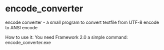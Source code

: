 encode_converter
================

encode converter - a small program to convert textfile from UTF-8 encode to ANSI encode

How to use it:
You need Framework 2.0
a simple command:   encode_converter.exe <filename> 
